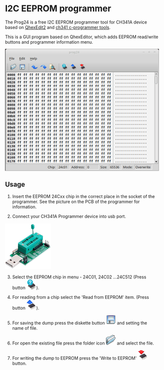 # I2C EEPROM programmer

The Prog24 is a free I2C EEPROM programmer tool for CH341A device based on [QhexEdit2](https://github.com/Simsys/qhexedit2) and
[ch341 c-programmer tools](https://github.com/command-tab/ch341eeprom).

This is a GUI program based on QhexEditor, which adds EEPROM read/write buttons and programmer information menu.

![CH341A EEPROM programmer](screenshot/prog24.gif)

## Usage

1. Insert the EEPROM 24Cxx chip in the correct place in the socket of the programmer. See the picture on the PCB of the programmer for information.

2. Connect your CH341A Programmer device into usb port.

![CH341A programmer device](screenshot/ch341_to_form_150_150.png)

3. Select the EEPROM chip in menu - 24C01, 24C02 ...24C512 (Press button ![select](screenshot/chip_type.png)).

4. For reading from a chip select the 'Read from EEPROM' item. (Press button ![read](screenshot/read.png)).

5. For saving the dump press the diskette button ![save](screenshot/save.png)  and setting the name of file.

6. For open the existing file press the folder icon ![load](screenshot/open.png)   and select the file.

7. For writing the dump to EEPROM press the 'Write to EEPROM' ![write](screenshot/write.png) button.
